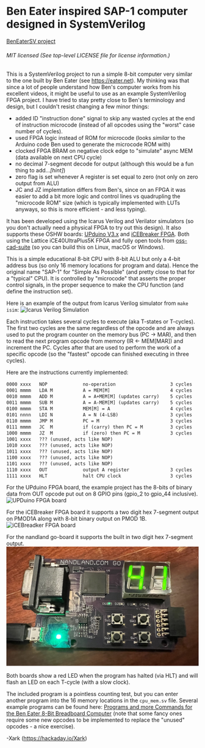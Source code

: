 # Ben Eater inspired SAP-1 computer designed in SystemVerilog

[BenEaterSV project](https://github.com/XarkLabs/BenEaterSV)

###### MIT licensed (See top-level LICENSE file for license information.)

This is a  SystemVerilog project to run a simple 8-bit computer very similar to the one built by Ben Eater (see <https://eater.net>).   My thinking was that since
a lot of people understand how Ben's computer works from his excellent videos, it might be useful to use as an example SystemVerilog FPGA project.  I have tried to stay pretty close to Ben's terminology and design, but I couldn't resist changing a few minor things:

* added ID "instruction done" signal to skip any wasted cycles at the end of instruction microcode (instead of all opcodes using the "worst" case number of cycles).
* used FPGA logic instead of ROM for microcode (looks *similar* to the Arduino code Ben used to generate the microcode ROM with)
* clocked FPGA BRAM on negative clock edge to "simulate" async MEM (data available on next CPU cycle)
* no decimal 7-segment decode for output (although this would be a fun thing to add...*[hint]*)
* zero flag is set whenever A register is set equal to zero (not only on zero output from ALU)
* JC and JZ implemtation differs from Ben's, since on an FPGA it was easier to add a bit more logic and control lines vs quadrupling the "microcode ROM" size (which is typically implemented with LUTs anyways, so this is more efficient - and less typing).

It has been developed using the Icarus Verilog and Verilator simulators (so you don't actually need a physical FPGA to try out this design).  It also supports these OSHW boards: [UPduino V3.x](https://github.com/tinyvision-ai-inc/UPduino-v3.0) and [iCEBreaker FPGA](https://github.com/icebreaker-fpga/icebreaker).  Both using the Lattice iCE40UltraPlus5K FPGA and fully open tools from [oss-cad-suite](https://github.com/YosysHQ/oss-cad-suite-build/releases/latest) (so you can build this on Linux, macOS or Windows).

This is a simple educational 8-bit CPU with 8-bit ALU but only a 4-bit address bus (so only 16 memory locations for program and data).  Hence the original name "SAP-1" for "Simple As Possible" (and pretty close to that for a "typical" CPU).  It is controlled by "microcode" that asserts the proper control signals, in the proper sequence to make the CPU function (and define the instruction set).

Here is an example of the output from Icarus Verilog simulator from `make isim`:
![Icarus Verilog Simulation](./pics/iverilog_sim_output.png)

Each instruction takes several cycles to execute (aka T-states or T-cycles).  The first two cycles are the same regardless of the opcode and are always used to put the program counter on the memory bus (PC -> MAR), and then to read the next program opcode from memory (IR <- MEM[MAR]) and increment the PC.  Cycles after that are used to perform the work of a specific opcode (so the "fastest" opcode can finished executing in three cycles).

Here are the instructions currently implemented:

    0000 xxxx   NOP             no-operation                    3 cycles
    0001 mmmm   LDA M           A = MEM[M]                      4 cycles
    0010 mmmm   ADD M           A = A+MEM[M] (updates carry)    5 cycles
    0011 mmmm   SUB M           A = A-MEM[M] (updates carry)    5 cycles
    0100 mmmm   STA M           MEM[M] = A                      4 cycles
    0101 nnnn   LDI N           A = N (4-LSB)                   3 cycles
    0110 mmmm   JMP M           PC = M                          3 cycles
    0111 mmmm   JC  M           if (carry) then PC = M          3 cycles
    1000 mmmm   JZ  M           if (zero) then PC = M           3 cycles
    1001 xxxx   ??? (unused, acts like NOP)
    1010 xxxx   ??? (unused, acts like NOP)
    1011 xxxx   ??? (unused, acts like NOP)
    1100 xxxx   ??? (unused, acts like NOP)
    1101 xxxx   ??? (unused, acts like NOP)
    1110 xxxx   OUT             output A register               3 cycles
    1111 xxxx   HLT             halt CPU clock                  3 cycles

For the UPduino FPGA board, the example project has the 8-bits of binary data from OUT opcode put out on 8 GPIO pins (gpio_2 to gpio_44 inclusive).
![UPDuino FPGA board](./pics/UPduino_FPGA.jpg)

For the iCEBreaker FPGA board it supports a two digit hex 7-segment output on PMOD1A along with 8-bit binary output on PMOD 1B.
![iCEBreadker FPGA board](./pics/iCEBreaker_FPGA.jpg)

For the nandland go-board it supports the built in two digit hex 7-segment output.
![go-board FPGA board](./pics/go-board_FPGA.jpg)

Both boards show a red LED when the program has halted (via HLT) and will flash an LED on each T-cycle (with a slow clock).

The included program is a pointless counting test, but you can enter another program into the 16 memory locations in the `cpu_mem.sv` file.  Several example programs can be found here: [Programs and more Commands for the Ben Eater 8-Bit Breadboard Computer](https://theshamblog.com/programs-and-more-commands-for-the-ben-eater-8-bit-breadboard-computer/) (note that some fancy ones require some new opcodes to be implemented to replace the "unused" opcodes - a nice exercise).

-Xark (<https://hackaday.io/Xark>)
